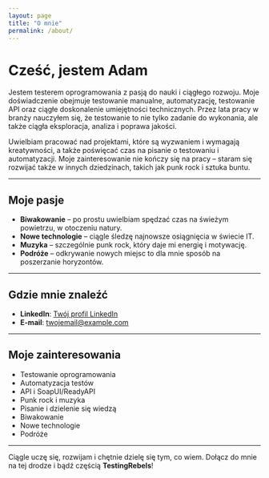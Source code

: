 ```yaml
---
layout: page
title: "O mnie"
permalink: /about/
---
```


# Cześć, jestem Adam

Jestem testerem oprogramowania z pasją do nauki i ciągłego rozwoju. Moje doświadczenie obejmuje testowanie manualne, automatyzację, testowanie API oraz ciągłe doskonalenie umiejętności technicznych. Przez lata pracy w branży nauczyłem się, że testowanie to nie tylko zadanie do wykonania, ale także ciągła eksploracja, analiza i poprawa jakości.

Uwielbiam pracować nad projektami, które są wyzwaniem i wymagają kreatywności, a także poświęcać czas na pisanie o testowaniu i automatyzacji. Moje zainteresowanie nie kończy się na pracy – staram się rozwijać także w innych dziedzinach, takich jak punk rock i sztuka buntu.

---

## Moje pasje

- **Biwakowanie** – po prostu uwielbiam spędzać czas na świeżym powietrzu, w otoczeniu natury.
- **Nowe technologie** – ciągle śledzę najnowsze osiągnięcia w świecie IT.
- **Muzyka** – szczególnie punk rock, który daje mi energię i motywację.
- **Podróże** – odkrywanie nowych miejsc to dla mnie sposób na poszerzanie horyzontów.

---

## Gdzie mnie znaleźć

- **LinkedIn**: [Twój profil LinkedIn](https://www.linkedin.com/in/twoje-imie)
- **E-mail**: [twojemail@example.com](mailto:twojemail@example.com)

---

## Moje zainteresowania

- Testowanie oprogramowania
- Automatyzacja testów
- API i SoapUI/ReadyAPI
- Punk rock i muzyka
- Pisanie i dzielenie się wiedzą
- Biwakowanie
- Nowe technologie
- Podróże

---

Ciągle uczę się, rozwijam i chętnie dzielę się tym, co wiem. Dołącz do mnie na tej drodze i bądź częścią **TestingRebels**!
